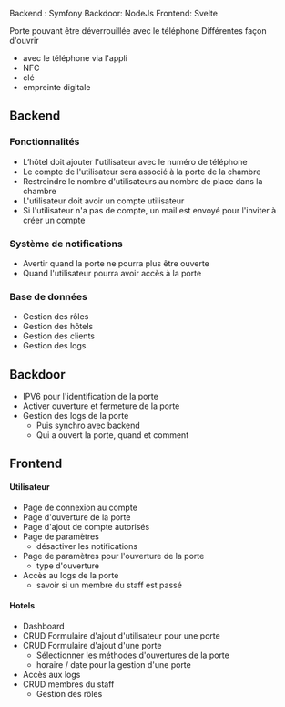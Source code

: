 Backend : Symfony
Backdoor: NodeJs
Frontend: Svelte

Porte pouvant être déverrouillée avec le téléphone
Différentes façon d'ouvrir
- avec le téléphone via l'appli
- NFC
- clé
- empreinte digitale

## Backend

### Fonctionnalités
- L’hôtel doit ajouter l'utilisateur avec le numéro de téléphone
- Le compte de l'utilisateur sera associé à la porte de la chambre
- Restreindre le nombre d'utilisateurs au nombre de place dans la chambre
- L'utilisateur doit avoir un compte utilisateur
- Si l'utilisateur n'a pas de compte, un mail est envoyé pour l'inviter à créer un compte

### Système de notifications
- Avertir quand la porte ne pourra plus être ouverte
- Quand l'utilisateur pourra avoir accès à la porte

### Base de données
- Gestion des rôles
- Gestion des hôtels
- Gestion des clients
- Gestion des logs

## Backdoor
- IPV6 pour l'identification de la porte
- Activer ouverture et fermeture de la porte
- Gestion des logs de la porte
    - Puis synchro avec backend
    - Qui a ouvert la porte, quand et comment

## Frontend

#### Utilisateur
- Page de connexion au compte
- Page d'ouverture de la porte
- Page d'ajout de compte autorisés
- Page de paramètres
    - désactiver les notifications
- Page de paramètres pour l'ouverture de la porte
    - type d'ouverture
- Accès au logs de la porte 
    - savoir si un membre du staff est passé

#### Hotels
- Dashboard
- CRUD Formulaire d'ajout d'utilisateur pour une porte
- CRUD Formulaire d'ajout d'une porte
    - Sélectionner les méthodes d'ouvertures de la porte
    - horaire / date pour la gestion d'une porte
- Accès aux logs
- CRUD membres du staff
    - Gestion des rôles